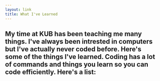 ```yaml
---
layout: link
title: What I've Learned
---
```

## My time at KUB has been teaching me many things. I've always been intrested in computers but I've actually never coded before. Here's some of the things I've learned. Coding has a lot of commands and things you learn so you can code efficiently. Here's a list:
